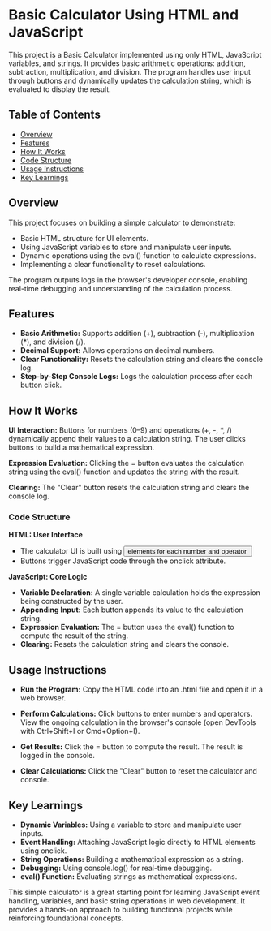 # Basic Calculator Using HTML and JavaScript

This project is a Basic Calculator implemented using only HTML, JavaScript variables, and strings. It provides basic arithmetic operations: addition, subtraction, multiplication, and division. The program handles user input through buttons and dynamically updates the calculation string, which is evaluated to display the result.

## Table of Contents

- [Overview](#overview)
- [Features](#features)
- [How It Works](#how-it-works)
- [Code Structure](#how-it-works)
- [Usage Instructions](#usage-instructions)
- [Key Learnings](#key-learnings)

## Overview

This project focuses on building a simple calculator to demonstrate:

- Basic HTML structure for UI elements.
- Using JavaScript variables to store and manipulate user inputs.
- Dynamic operations using the eval() function to calculate expressions.
- Implementing a clear functionality to reset calculations.

The program outputs logs in the browser's developer console, enabling real-time debugging and understanding of the calculation process.

## Features

- **Basic Arithmetic:** Supports addition (+), subtraction (-), multiplication (\*), and division (/).
- **Decimal Support:** Allows operations on decimal numbers.
- **Clear Functionality:** Resets the calculation string and clears the console log.
- **Step-by-Step Console Logs:** Logs the calculation process after each button click.

## How It Works

**UI Interaction:**
Buttons for numbers (0–9) and operations (+, -, \*, /) dynamically append their values to a calculation string.
The user clicks buttons to build a mathematical expression.

**Expression Evaluation:**
Clicking the = button evaluates the calculation string using the eval() function and updates the string with the result.

**Clearing:**
The "Clear" button resets the calculation string and clears the console log.

### Code Structure

**HTML: User Interface**

- The calculator UI is built using <button> elements for each number and operator.
- Buttons trigger JavaScript code through the onclick attribute.

**JavaScript: Core Logic**

- **Variable Declaration:** A single variable calculation holds the expression being constructed by the user.
- **Appending Input:** Each button appends its value to the calculation string.
- **Expression Evaluation:** The = button uses the eval() function to compute the result of the string.
- **Clearing:** Resets the calculation string and clears the console.

## Usage Instructions

- **Run the Program:**
  Copy the HTML code into an .html file and open it in a web browser.

- **Perform Calculations:**
  Click buttons to enter numbers and operators.
  View the ongoing calculation in the browser's console (open DevTools with Ctrl+Shift+I or Cmd+Option+I).

- **Get Results:**
  Click the = button to compute the result.
  The result is logged in the console.

- **Clear Calculations:**
  Click the "Clear" button to reset the calculator and console.

## Key Learnings

- **Dynamic Variables:** Using a variable to store and manipulate user inputs.
- **Event Handling:** Attaching JavaScript logic directly to HTML elements using onclick.
- **String Operations:** Building a mathematical expression as a string.
- **Debugging:** Using console.log() for real-time debugging.
- **eval() Function:** Evaluating strings as mathematical expressions.

This simple calculator is a great starting point for learning JavaScript event handling, variables, and basic string operations in web development. It provides a hands-on approach to building functional projects while reinforcing foundational concepts.
